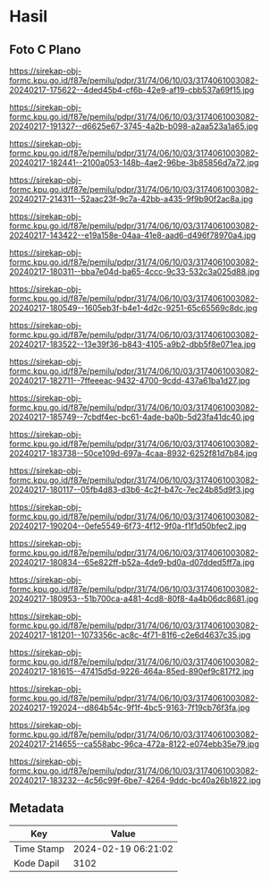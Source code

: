# Hasil

## Foto C Plano

https://sirekap-obj-formc.kpu.go.id/f87e/pemilu/pdpr/31/74/06/10/03/3174061003082-20240217-175622--4ded45b4-cf6b-42e9-af19-cbb537a69f15.jpg

https://sirekap-obj-formc.kpu.go.id/f87e/pemilu/pdpr/31/74/06/10/03/3174061003082-20240217-191327--d6625e67-3745-4a2b-b098-a2aa523a1a65.jpg

https://sirekap-obj-formc.kpu.go.id/f87e/pemilu/pdpr/31/74/06/10/03/3174061003082-20240217-182441--2100a053-148b-4ae2-96be-3b85856d7a72.jpg

https://sirekap-obj-formc.kpu.go.id/f87e/pemilu/pdpr/31/74/06/10/03/3174061003082-20240217-214311--52aac23f-9c7a-42bb-a435-9f9b90f2ac8a.jpg

https://sirekap-obj-formc.kpu.go.id/f87e/pemilu/pdpr/31/74/06/10/03/3174061003082-20240217-143422--e19a158e-04aa-41e8-aad6-d496f78970a4.jpg

https://sirekap-obj-formc.kpu.go.id/f87e/pemilu/pdpr/31/74/06/10/03/3174061003082-20240217-180311--bba7e04d-ba65-4ccc-9c33-532c3a025d88.jpg

https://sirekap-obj-formc.kpu.go.id/f87e/pemilu/pdpr/31/74/06/10/03/3174061003082-20240217-180549--1605eb3f-b4e1-4d2c-9251-65c65569c8dc.jpg

https://sirekap-obj-formc.kpu.go.id/f87e/pemilu/pdpr/31/74/06/10/03/3174061003082-20240217-183522--13e39f36-b843-4105-a9b2-dbb5f8e071ea.jpg

https://sirekap-obj-formc.kpu.go.id/f87e/pemilu/pdpr/31/74/06/10/03/3174061003082-20240217-182711--7ffeeeac-9432-4700-9cdd-437a61ba1d27.jpg

https://sirekap-obj-formc.kpu.go.id/f87e/pemilu/pdpr/31/74/06/10/03/3174061003082-20240217-185749--7cbdf4ec-bc61-4ade-ba0b-5d23fa41dc40.jpg

https://sirekap-obj-formc.kpu.go.id/f87e/pemilu/pdpr/31/74/06/10/03/3174061003082-20240217-183738--50ce109d-697a-4caa-8932-6252f81d7b84.jpg

https://sirekap-obj-formc.kpu.go.id/f87e/pemilu/pdpr/31/74/06/10/03/3174061003082-20240217-180117--05fb4d83-d3b6-4c2f-b47c-7ec24b85d9f3.jpg

https://sirekap-obj-formc.kpu.go.id/f87e/pemilu/pdpr/31/74/06/10/03/3174061003082-20240217-190204--0efe5549-6f73-4f12-9f0a-f1f1d50bfec2.jpg

https://sirekap-obj-formc.kpu.go.id/f87e/pemilu/pdpr/31/74/06/10/03/3174061003082-20240217-180834--65e822ff-b52a-4de9-bd0a-d07dded5ff7a.jpg

https://sirekap-obj-formc.kpu.go.id/f87e/pemilu/pdpr/31/74/06/10/03/3174061003082-20240217-180953--51b700ca-a481-4cd8-80f8-4a4b06dc8681.jpg

https://sirekap-obj-formc.kpu.go.id/f87e/pemilu/pdpr/31/74/06/10/03/3174061003082-20240217-181201--1073356c-ac8c-4f71-81f6-c2e6d4637c35.jpg

https://sirekap-obj-formc.kpu.go.id/f87e/pemilu/pdpr/31/74/06/10/03/3174061003082-20240217-181615--47415d5d-9226-464a-85ed-890ef9c817f2.jpg

https://sirekap-obj-formc.kpu.go.id/f87e/pemilu/pdpr/31/74/06/10/03/3174061003082-20240217-192024--d864b54c-9f1f-4bc5-9163-7f19cb76f3fa.jpg

https://sirekap-obj-formc.kpu.go.id/f87e/pemilu/pdpr/31/74/06/10/03/3174061003082-20240217-214655--ca558abc-96ca-472a-8122-e074ebb35e79.jpg

https://sirekap-obj-formc.kpu.go.id/f87e/pemilu/pdpr/31/74/06/10/03/3174061003082-20240217-183232--4c56c99f-6be7-4264-9ddc-bc40a26b1822.jpg


## Metadata

| Key        | Value               |
| ---------- | ------------------- |
| Time Stamp | 2024-02-19 06:21:02 |
| Kode Dapil | 3102                |



